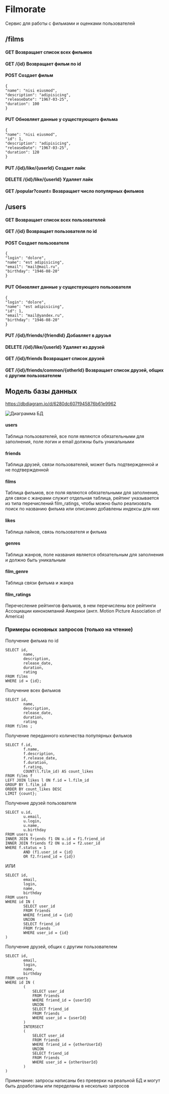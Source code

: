 # Filmorate
Сервис для работы с фильмами и оценками пользователей

## /films
#### GET Возвращает список всех фильмов
#### GET /{id} Возвращает фильм по id
#### POST Создает фильм
```
{
"name": "nisi eiusmod",
"description": "adipisicing",
"releaseDate": "1967-03-25",
"duration": 100
}
```
#### PUT Обновляет данные у существующего фильма
```
{
"name": "nisi eiusmod",
"id": 1,
"description": "adipisicing",
"releaseDate": "1967-03-25",
"duration": 120
}
```
#### PUT /{id}/like/{userId} Создает лайк
#### DELETE /{id}/like/{userId} Удаляет лайк
#### GET /popular?count= Возвращает число популярных фильмов

## /users
#### GET Возвращает список всех пользователей
#### GET /{id} Возвращает пользователя по id
#### POST Создает пользователя
```
{
"login": "dolore",
"name": "est adipisicing",
"email": "mail@mail.ru",
"birthday": "1946-08-20"
}
```
#### PUT Обновляет данные у существующего пользователя
```
{
"login": "dolore",
"name": "est adipisicing",
"id": 1,
"email": "mail@yandex.ru",
"birthday": "1946-08-20"
}
```
#### PUT /{id}/friends/{friendId} Добавляет в друзья
#### DELETE /{id}/like/{userId} Удаляет из друзей
#### GET /{id}/friends Возвращает список друзей
#### GET /{id}/friends/common/{otherId} Возвращает список друзей, общих с другим пользователем

## Модель базы данных
https://dbdiagram.io/d/6280dc607f945876b61e9962

![Диаграмма БД](images/diagram.png)

#### users
Таблица пользователей, все поля являются обязательными для заполнения, поле логин и email должны быть уникальными

#### friends
Таблица друзей, связи пользователей, может быть подтвержденной и не подтвержденной

#### films
Таблица фильмов, все поля являются обязательными для заполнения, для связи с жанрами служит отдельная таблица, рейтинг 
указывается из типа перечислений film_ratings, чтобы можно было реализовать поиск по названию фильма или описанию 
добавлены индексы для них

#### likes
Таблица лайков, связь пользователя и фильма

#### genres
Таблица жанров, поле названия является обязательным для заполнения и должно быть уникальным

#### film_genre
Таблица связи фильма и жанра

#### film_ratings
Перечесление рейтингов фильмов, в нем перечислены все рейтинги Ассоциации кинокомпаний Америки (англ. Motion Picture
Association of America)

### Примеры основных запросов (только на чтение)
Получение фильма по id
```
SELECT id,
        name,
        description,
        release_date,
        duration,
        rating
FROM films 
WHERE id = {id};
```
Получение всех фильмов
```
SELECT id,
        name,
        description,
        release_date,
        duration,
        rating
FROM films ;
```
Получение переданного количества популярных фильмов
```
SELECT f.id,
        f.name,
        f.description,
        f.release_date,
        f.duration,
        f.rating,
        COUNT(l.film_id) AS count_likes
FROM films f
LEFT JOIN likes l ON f.id = l.film_id
GROUP BY l.film_id
ORDER BY count_likes DESC
LIMIT {count};
```
Получение друзей пользователя
```
SELECT u.id,
        u.email,
        u.login,
        u.name,
        u.birthday
FROM users u
INNER JOIN friends f1 ON u.id = f1.friend_id
INNER JOIN friends f2 ON u.id = f2.user_id
WHERE f.status = 1
        AND (f1.user_id = {id}
        OR f2.friend_id = {id})
```
ИЛИ
```
SELECT id,
        email,
        login,
        name,
        birthday
FROM users 
WHERE id IN (
        SELECT user_id
        FROM friends
        WHERE friend_id = {id}
        UNION
        SELECT friend_id
        FROM friends
        WHERE user_id = {id}
)
```
Получение друзей, общих с другим пользователем
```
SELECT id,
        email,
        login,
        name,
        birthday
FROM users 
WHERE id IN (
        (
            SELECT user_id
            FROM friends
            WHERE friend_id = {userId}
            UNION
            SELECT friend_id
            FROM friends
            WHERE user_id = {userId}
        )
        INTERSECT
        (
            SELECT user_id
            FROM friends
            WHERE friend_id = {otherUserId}
            UNION
            SELECT friend_id
            FROM friends
            WHERE user_id = {otherUserId}
        )
)
```
Примечание: запросы написаны без преверки на реальной БД и могут быть доработаны или переделаны в несколько запросов
